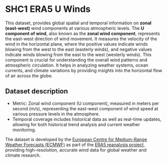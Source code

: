 # SHC1 ERA5 U Winds
This dataset, provides global spatial and temporal information on **zonal (east-west)** wind components at various atmospheric levels.
The **U component of wind**, also known as the **zonal wind component**, represents the east-west direction of wind movement. It measures the velocity of the wind in the horizontal plane, where the positive values indicate winds blowing from the west to the east (easterly winds), and negative values indicate winds blowing from the east to the west (westerly winds). This component is crucial for understanding the overall wind patterns and atmospheric circulation. It helps in analyzing weather systems, ocean currents, and climate variations by providing insights into the horizontal flow of air across the globe.


## Dataset description
- Metric: Zonal wind component (U component), measured in meters per second (m/s), representing the east-west component of wind speed at various pressure levels in the atmosphere.
- Temporal coverage includes historical data as well as real-time updates, allowing for both historical trend analysis and current weather monitoring.


The dataset is developed by the [European Centre for Medium-Range Weather Forecasts (ECMWF)](https://www.ecmwf.int/) 
 as part of the [ERA5 reanalysis project](https://www.ecmwf.int/en/forecasts/dataset/ecmwf-reanalysis-v5), providing high-resolution, accurate wind data for global weather and climate research.
